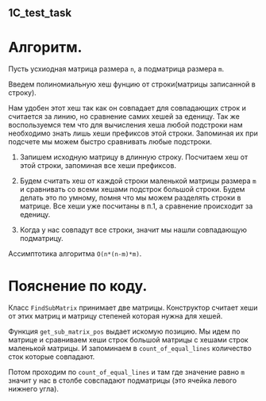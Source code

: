 ## 1C_test_task

# Алгоритм.

Пусть усхиодная матрица размера `n`, а подматрица размера `m`.

Введем полиномиальную хеш фунцию от строки(матрицы записанной в строку).


Нам удобен этот хеш так как он совпадает для совпадающих строк и считается за линию, но сравнение самих хешей за еденицу. Так же воспользуемся тем что для вычисления хеша любой подстроки нам необходимо знать лишь хеши префиксов этой строки. Запоминая их при подсчете мы можем быстро сравнивать любые подстроки.


1. Запишем исходную матрицу в длинную строку. Посчитаем хеш от этой строки, запоминая все хеши префиксов.

2. Будем считать хеш от каждой строки маленькой матрицы размера `m` и сравнивать со всеми хешами подстрок большой строки. Будем делать это по умному, помня что мы можем разделять строки в матрице. Все хеши уже посчитаны в п.1, а сравнение происходит за еденицу.

3. Когда у нас совпадут все строки, значит мы нашли совпадающую подматрицу.

Ассимптотика алгоритма `O(n*(n-m)*m)`.


# Пояснение по коду.

Класс `FindSubMatrix` принимает две матрицы. Конструктор считает хеши от этих матриц и матрицу степеней которая нужна для хешей. 

Функция `get_sub_matrix_pos` выдает искомую позицию. Мы идем по матрице и сравниваем хеши строк большой матрицы с хешами строк маленькой матрицы. И запоминаем в `count_of_equal_lines` количество сток которые совпадают.

Потом проходим по `count_of_equal_lines` и там где значение равно `m` значит у нас в столбе совспадают подматрицы (это ячейка левого нижнего угла).
